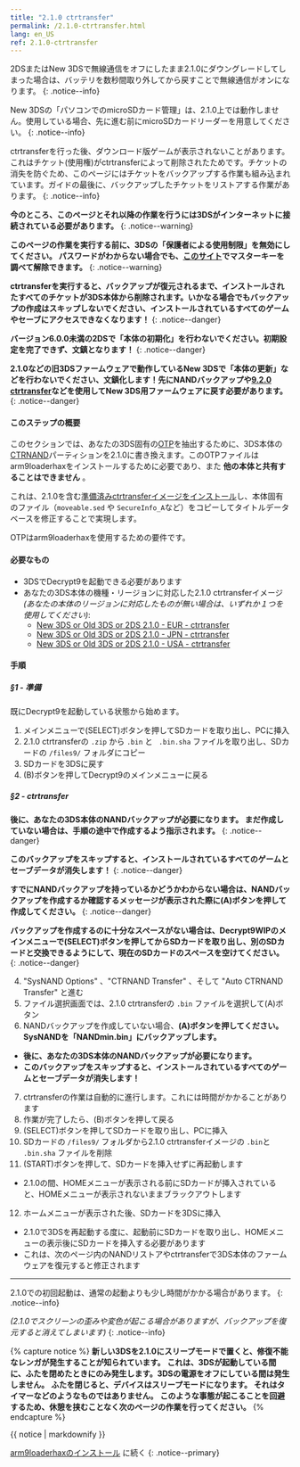 ```yaml
---
title: "2.1.0 ctrtransfer"
permalink: /2.1.0-ctrtransfer.html
lang: en_US
ref: 2.1.0-ctrtransfer
---
```


2DSまたはNew 3DSで無線通信をオフにしたまま2.1.0にダウングレードしてしまった場合は、バッテリを数秒間取り外してから戻すことで無線通信がオンになります。
{: .notice--info}

New 3DSの「パソコンでのmicroSDカード管理」は、2.1.0上では動作しません。使用している場合、先に進む前にmicroSDカードリーダーを用意してください。
{: .notice--info}

ctrtransferを行った後、ダウンロード版ゲームが表示されないことがあります。これはチケット(使用権)がctrtransferによって削除されたためです。チケットの消失を防ぐため、このページにはチケットをバックアップする作業も組み込まれています。ガイドの最後に、バックアップしたチケットをリストアする作業があります。
{: .notice--info}

**今のところ、このページとそれ以降の作業を行うには3DSがインターネットに接続されている必要があります。**
{: .notice--warning}

**このページの作業を実行する前に、3DSの「保護者による使用制限」を無効にしてください。 パスワードがわからない場合でも、[このサイト](https://mkey.salthax.org/)でマスターキーを調べて解除できます。**
{: .notice--warning}

**ctrtransferを実行すると、バックアップが復元されるまで、インストールされたすべてのチケットが3DS本体から削除されます。いかなる場合でもバックアップの作成はスキップしないでください、インストールされているすべてのゲームやセーブにアクセスできなくなります！**
{: .notice--danger}

**バージョン6.0.0未満の2DSで「本体の初期化」を行わないでください。初期設定を完了できず、文鎮となります！**
{: .notice--danger}

**2.1.0などの旧3DSファームウェアで動作しているNew 3DSで「本体の更新」などを行わないでください、文鎮化します！先にNANDバックアップや[9.2.0 ctrtransfer](9.2.0-ctrtransfer)などを使用してNew 3DS用ファームウェアに戻す必要があります。**
{: .notice--danger}

#### このステップの概要

このセクションでは、あなたの3DS固有の[OTP](otp-info)を抽出するために、3DS本体の[CTRNAND](https://www.3dbrew.org/wiki/Flash_Filesystem#CTR_partition)パーティションを2.1.0に書き換えます。このOTPファイルはarm9loaderhaxをインストールするために必要であり、また **他の本体と共有することはできません** 。

これは、2.1.0を含む[準備済みctrtransferイメージをインストール](https://www.reddit.com/r/3dshacks/comments/4zhe4a/)し、本体固有のファイル（`moveable.sed` や `SecureInfo_A`など）をコピーしてタイトルデータベースを修正することで実現します。

OTPはarm9loaderhaxを使用するための要件です。

#### 必要なもの

* 3DSでDecrypt9を起動できる必要があります
* あなたの3DS本体の機種・リージョンに対応した2.1.0 ctrtransferイメージ
*(あなたの本体のリージョンに対応したものが無い場合は、いずれか１つを使用してください)*:
  +    [New 3DS or Old 3DS or 2DS 2.1.0 - EUR - ctrtransfer](magnet:?xt=urn:btih:89acc9c1b488b8b38251de0ddf07975d6bd354a1&dn=2.1.0-4E%5Fctrtransfer%5Fo3ds.zip&tr=udp%3A%2F%2Ftracker.coppersurfer.tk%3A6969%2Fannounce&tr=udp%3A%2F%2Ftracker.opentrackr.org%3A1337%2Fannounce&tr=http%3A%2F%2Ftracker.opentrackr.org%3A1337%2Fannounce&tr=udp%3A%2F%2Fzer0day.ch%3A1337%2Fannounce&tr=udp%3A%2F%2Ftracker.leechers-paradise.org%3A6969%2Fannounce&tr=http%3A%2F%2Fexplodie.org%3A6969%2Fannounce&tr=udp%3A%2F%2Fexplodie.org%3A6969%2Fannounce&tr=udp%3A%2F%2F9.rarbg.com%3A2710%2Fannounce&tr=udp%3A%2F%2Fp4p.arenabg.com%3A1337%2Fannounce&tr=http%3A%2F%2Fp4p.arenabg.com%3A1337%2Fannounce&tr=udp%3A%2F%2Ftracker.aletorrenty.pl%3A2710%2Fannounce&tr=http%3A%2F%2Ftracker.aletorrenty.pl%3A2710%2Fannounce&tr=http%3A%2F%2Ftracker1.wasabii.com.tw%3A6969%2Fannounce&tr=http%3A%2F%2Ftracker.baravik.org%3A6970%2Fannounce&tr=http%3A%2F%2Ftracker.tfile.me%2Fannounce&tr=udp%3A%2F%2Ftorrent.gresille.org%3A80%2Fannounce&tr=http%3A%2F%2Ftorrent.gresille.org%2Fannounce&tr=udp%3A%2F%2Ftracker.yoshi210.com%3A6969%2Fannounce&tr=udp%3A%2F%2Ftracker.tiny-vps.com%3A6969%2Fannounce&tr=udp%3A%2F%2Ftracker.filetracker.pl%3A8089%2Fannounce)     
  +    [New 3DS or Old 3DS or 2DS 2.1.0 - JPN - ctrtransfer](magnet:?xt=urn:btih:3dbb9c9c85a33c6242f424dcbaebcacdd8a5912b&dn=2.1.0-4J%5Fctrtransfer%5Fo3ds.zip&tr=udp%3A%2F%2Ftracker.coppersurfer.tk%3A6969%2Fannounce&tr=udp%3A%2F%2Ftracker.opentrackr.org%3A1337%2Fannounce&tr=http%3A%2F%2Ftracker.opentrackr.org%3A1337%2Fannounce&tr=udp%3A%2F%2Fzer0day.ch%3A1337%2Fannounce&tr=udp%3A%2F%2Ftracker.leechers-paradise.org%3A6969%2Fannounce&tr=http%3A%2F%2Fexplodie.org%3A6969%2Fannounce&tr=udp%3A%2F%2Fexplodie.org%3A6969%2Fannounce&tr=udp%3A%2F%2F9.rarbg.com%3A2710%2Fannounce&tr=udp%3A%2F%2Fp4p.arenabg.com%3A1337%2Fannounce&tr=http%3A%2F%2Fp4p.arenabg.com%3A1337%2Fannounce&tr=udp%3A%2F%2Ftracker.aletorrenty.pl%3A2710%2Fannounce&tr=http%3A%2F%2Ftracker.aletorrenty.pl%3A2710%2Fannounce&tr=http%3A%2F%2Ftracker1.wasabii.com.tw%3A6969%2Fannounce&tr=http%3A%2F%2Ftracker.baravik.org%3A6970%2Fannounce&tr=http%3A%2F%2Ftracker.tfile.me%2Fannounce&tr=udp%3A%2F%2Ftorrent.gresille.org%3A80%2Fannounce&tr=http%3A%2F%2Ftorrent.gresille.org%2Fannounce&tr=udp%3A%2F%2Ftracker.yoshi210.com%3A6969%2Fannounce&tr=udp%3A%2F%2Ftracker.tiny-vps.com%3A6969%2Fannounce&tr=udp%3A%2F%2Ftracker.filetracker.pl%3A8089%2Fannounce)     
  +    [New 3DS or Old 3DS or 2DS 2.1.0 - USA - ctrtransfer](magnet:?xt=urn:btih:1609ce9ee7b0ed9b6dea0b3e7cca4fc52dad6ff4&dn=2.1.0-4U%5Fctrtransfer%5Fo3ds.zip&tr=udp%3A%2F%2Ftracker.coppersurfer.tk%3A6969%2Fannounce&tr=udp%3A%2F%2Ftracker.opentrackr.org%3A1337%2Fannounce&tr=http%3A%2F%2Ftracker.opentrackr.org%3A1337%2Fannounce&tr=udp%3A%2F%2Fzer0day.ch%3A1337%2Fannounce&tr=udp%3A%2F%2Ftracker.leechers-paradise.org%3A6969%2Fannounce&tr=http%3A%2F%2Fexplodie.org%3A6969%2Fannounce&tr=udp%3A%2F%2Fexplodie.org%3A6969%2Fannounce&tr=udp%3A%2F%2F9.rarbg.com%3A2710%2Fannounce&tr=udp%3A%2F%2Fp4p.arenabg.com%3A1337%2Fannounce&tr=http%3A%2F%2Fp4p.arenabg.com%3A1337%2Fannounce&tr=udp%3A%2F%2Ftracker.aletorrenty.pl%3A2710%2Fannounce&tr=http%3A%2F%2Ftracker.aletorrenty.pl%3A2710%2Fannounce&tr=http%3A%2F%2Ftracker1.wasabii.com.tw%3A6969%2Fannounce&tr=http%3A%2F%2Ftracker.baravik.org%3A6970%2Fannounce&tr=http%3A%2F%2Ftracker.tfile.me%2Fannounce&tr=udp%3A%2F%2Ftorrent.gresille.org%3A80%2Fannounce&tr=http%3A%2F%2Ftorrent.gresille.org%2Fannounce&tr=udp%3A%2F%2Ftracker.yoshi210.com%3A6969%2Fannounce&tr=udp%3A%2F%2Ftracker.tiny-vps.com%3A6969%2Fannounce&tr=udp%3A%2F%2Ftracker.filetracker.pl%3A8089%2Fannounce)

#### 手順

##### §1 - 準備

既にDecrypt9を起動している状態から始めます。

1. メインメニューで(SELECT)ボタンを押してSDカードを取り出し、PCに挿入
2. 2.1.0 ctrtransferの `.zip` から `.bin` と ` .bin.sha` ファイルを取り出し、SDカードの `/files9/` フォルダにコピー
3. SDカードを3DSに戻す
4. (B)ボタンを押してDecrypt9のメインメニューに戻る

##### §2 - ctrtransfer

**後に、あなたの3DS本体のNANDバックアップが必要になります。 まだ作成していない場合は、手順の途中で作成するよう指示されます。**
{: .notice--danger}

**このバックアップをスキップすると、インストールされているすべてのゲームとセーブデータが消失します！**
{: .notice--danger}

**すでにNANDバックアップを持っているかどうかわからない場合は、NANDバックアップを作成するか確認するメッセージが表示された際に(A)ボタンを押して作成してください。**
{: .notice--danger}

**バックアップを作成するのに十分なスペースがない場合は、Decrypt9WIPのメインメニューで(SELECT)ボタンを押してからSDカードを取り出し、別のSDカードと交換できるようにして、現在のSDカードのスペースを空けてください。**
{: .notice--danger}

4. "SysNAND Options" 、"CTRNAND Transfer" 、そして "Auto CTRNAND Transfer" と進む
5. ファイル選択画面では、2.1.0 ctrtransferの `.bin` ファイルを選択して(A)ボタン
6. NANDバックアップを作成していない場合、**(A)ボタンを押してください。SysNANDを「NANDmin.bin」にバックアップします。**
  + **後に、あなたの3DS本体のNANDバックアップが必要になります。**
  + **このバックアップをスキップすると、インストールされているすべてのゲームとセーブデータが消失します！**
7. ctrtransferの作業は自動的に進行します。これには時間がかかることがあります
8. 作業が完了したら、(B)ボタンを押して戻る
9. (SELECT)ボタンを押してSDカードを取り出し、PCに挿入
9. SDカードの `/files9/` フォルダから2.1.0 ctrtransferイメージの `.bin`と` .bin.sha` ファイルを削除
11. (START)ボタンを押して、SDカードを挿入せずに再起動します
  + 2.1.0の間、HOMEメニューが表示される前にSDカードが挿入されていると、HOMEメニューが表示されないままブラックアウトします
12. ホームメニューが表示された後、SDカードを3DSに挿入
  + 2.1.0で3DSを再起動する度に、起動前にSDカードを取り出し、HOMEメニューの表示後にSDカードを挿入する必要があります
  + これは、次のページ内のNANDリストアやctrtransferで3DS本体のファームウェアを復元すると修正されます

___

2.1.0での初回起動は、通常の起動よりも少し時間がかかる場合があります。
{: .notice--info}

*(2.1.0でスクリーンの歪みや変色が起こる場合がありますが、バックアップを復元すると消えてしまいます)*
{: .notice--info}

{% capture notice %}
**新しい3DSを2.1.0にスリープモードで置くと、修復不能なレンガが発生することが知られています。**
**これは、3DSが起動している間に、ふたを閉めたときにのみ発生します。3DSの電源をオフにしている間は発生しません。**
**ふたを閉じると、デバイスはスリープモードになります。 それはタイマーなどのようなものではありません。**
**このような事態が起こることを回避するため、休憩を挟むことなく次のページの作業を行ってください。**
{% endcapture %}

<div class="notice--danger">{{ notice | markdownify }}</div>

[arm9loaderhaxのインストール](installing-arm9loaderhax) に続く
{: .notice--primary}
